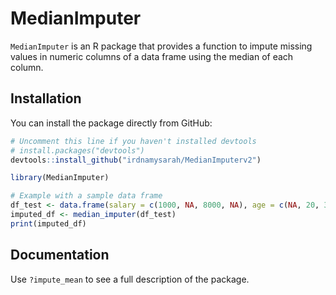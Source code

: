 # MedianImputer

`MedianImputer` is an R package that provides a function to impute missing values in numeric columns of a data frame using the median of each column.

## Installation

You can install the package directly from GitHub:

```R
# Uncomment this line if you haven't installed devtools
# install.packages("devtools")  
devtools::install_github("irdnamysarah/MedianImputerv2")

library(MedianImputer)

# Example with a sample data frame
df_test <- data.frame(salary = c(1000, NA, 8000, NA), age = c(NA, 20, 30, NA))
imputed_df <- median_imputer(df_test)
print(imputed_df)
```

## Documentation
Use `?impute_mean` to see a full description of the package.
